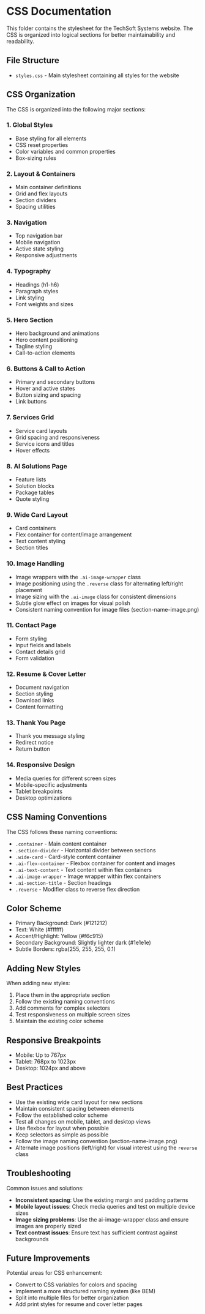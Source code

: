 # CSS Documentation

This folder contains the stylesheet for the TechSoft Systems website. The CSS is organized into logical sections for better maintainability and readability.

## File Structure

- `styles.css` - Main stylesheet containing all styles for the website

## CSS Organization

The CSS is organized into the following major sections:

### 1. Global Styles
- Base styling for all elements
- CSS reset properties
- Color variables and common properties
- Box-sizing rules

### 2. Layout & Containers
- Main container definitions
- Grid and flex layouts
- Section dividers
- Spacing utilities

### 3. Navigation
- Top navigation bar
- Mobile navigation
- Active state styling
- Responsive adjustments

### 4. Typography
- Headings (h1-h6)
- Paragraph styles
- Link styling
- Font weights and sizes

### 5. Hero Section
- Hero background and animations
- Hero content positioning
- Tagline styling
- Call-to-action elements

### 6. Buttons & Call to Action
- Primary and secondary buttons
- Hover and active states
- Button sizing and spacing
- Link buttons

### 7. Services Grid
- Service card layouts
- Grid spacing and responsiveness
- Service icons and titles
- Hover effects

### 8. AI Solutions Page
- Feature lists
- Solution blocks
- Package tables
- Quote styling

### 9. Wide Card Layout
- Card containers
- Flex container for content/image arrangement
- Text content styling
- Section titles

### 10. Image Handling
- Image wrappers with the `.ai-image-wrapper` class
- Image positioning using the `.reverse` class for alternating left/right placement
- Image sizing with the `.ai-image` class for consistent dimensions
- Subtle glow effect on images for visual polish
- Consistent naming convention for image files (section-name-image.png)

### 11. Contact Page
- Form styling
- Input fields and labels
- Contact details grid
- Form validation

### 12. Resume & Cover Letter
- Document navigation
- Section styling
- Download links
- Content formatting

### 13. Thank You Page
- Thank you message styling
- Redirect notice
- Return button

### 14. Responsive Design
- Media queries for different screen sizes
- Mobile-specific adjustments
- Tablet breakpoints
- Desktop optimizations

## CSS Naming Conventions

The CSS follows these naming conventions:

- `.container` - Main content container
- `.section-divider` - Horizontal divider between sections
- `.wide-card` - Card-style content container
- `.ai-flex-container` - Flexbox container for content and images
- `.ai-text-content` - Text content within flex containers
- `.ai-image-wrapper` - Image wrapper within flex containers
- `.ai-section-title` - Section headings
- `.reverse` - Modifier class to reverse flex direction

## Color Scheme

- Primary Background: Dark (#121212)
- Text: White (#ffffff)
- Accent/Highlight: Yellow (#f6c915)
- Secondary Background: Slightly lighter dark (#1e1e1e)
- Subtle Borders: rgba(255, 255, 255, 0.1)

## Adding New Styles

When adding new styles:

1. Place them in the appropriate section
2. Follow the existing naming conventions
3. Add comments for complex selectors
4. Test responsiveness on multiple screen sizes
5. Maintain the existing color scheme

## Responsive Breakpoints

- Mobile: Up to 767px
- Tablet: 768px to 1023px
- Desktop: 1024px and above

## Best Practices

- Use the existing wide card layout for new sections
- Maintain consistent spacing between elements
- Follow the established color scheme
- Test all changes on mobile, tablet, and desktop views
- Use flexbox for layout when possible
- Keep selectors as simple as possible
- Follow the image naming convention (section-name-image.png)
- Alternate image positions (left/right) for visual interest using the `reverse` class

## Troubleshooting

Common issues and solutions:

- **Inconsistent spacing**: Use the existing margin and padding patterns
- **Mobile layout issues**: Check media queries and test on multiple device sizes
- **Image sizing problems**: Use the ai-image-wrapper class and ensure images are properly sized
- **Text contrast issues**: Ensure text has sufficient contrast against backgrounds

## Future Improvements

Potential areas for CSS enhancement:

- Convert to CSS variables for colors and spacing
- Implement a more structured naming system (like BEM)
- Split into multiple files for better organization
- Add print styles for resume and cover letter pages
